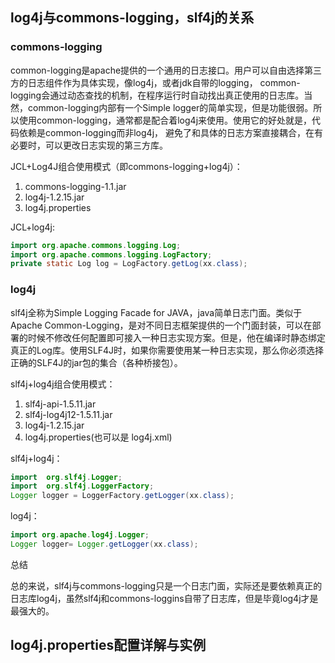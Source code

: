 
## log4j与commons-logging，slf4j的关系

### commons-logging

common-logging是apache提供的一个通用的日志接口。用户可以自由选择第三方的日志组件作为具体实现，像log4j，或者jdk自带的logging， common-logging会通过动态查找的机制，在程序运行时自动找出真正使用的日志库。当然，common-logging内部有一个Simple logger的简单实现，但是功能很弱。所以使用common-logging，通常都是配合着log4j来使用。使用它的好处就是，代码依赖是common-logging而非log4j， 避免了和具体的日志方案直接耦合，在有必要时，可以更改日志实现的第三方库。

JCL+Log4J组合使用模式（即commons-logging+log4j）：

1. commons-logging-1.1.jar
2. log4j-1.2.15.jar
3. log4j.properties

JCL+log4j:

```java
import org.apache.commons.logging.Log;
import org.apache.commons.logging.LogFactory;
private static Log log = LogFactory.getLog(xx.class);
```

### log4j

slf4j全称为Simple Logging Facade for JAVA，java简单日志门面。类似于Apache Common-Logging，是对不同日志框架提供的一个门面封装，可以在部署的时候不修改任何配置即可接入一种日志实现方案。但是，他在编译时静态绑定真正的Log库。使用SLF4J时，如果你需要使用某一种日志实现，那么你必须选择正确的SLF4J的jar包的集合（各种桥接包）。

slf4j+log4j组合使用模式：

1. slf4j-api-1.5.11.jar
2. slf4j-log4j12-1.5.11.jar
3. log4j-1.2.15.jar
4. log4j.properties(也可以是 log4j.xml)

slf4j+log4j：

```java
import  org.slf4j.Logger;
import  org.slf4j.LoggerFactory;
Logger logger = LoggerFactory.getLogger(xx.class);
```



log4j：

```java
import org.apache.log4j.Logger;
Logger logger= Logger.getLogger(xx.class);
```

总结

总的来说，slf4j与commons-logging只是一个日志门面，实际还是要依赖真正的日志库log4j，虽然slf4j和commons-loggins自带了日志库，但是毕竟log4j才是最强大的。



## log4j.properties配置详解与实例

```


```
